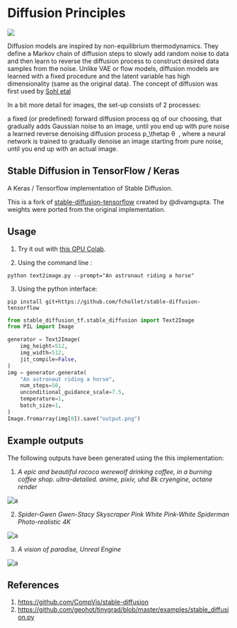 # Diffusion Principles

<img src="https://lilianweng.github.io/posts/2021-07-11-diffusion-models/generative-overview.png">

Diffusion models are inspired by non-equilibrium thermodynamics. They define a Markov chain of diffusion steps to slowly add random noise to data and then learn to reverse the diffusion process to construct desired data samples from the noise. Unlike VAE or flow models, diffusion models are learned with a fixed procedure and the latent variable has high dimensionality (same as the original data). The concept of diffusion was first used by [Sohl etal](https://arxiv.org/abs/1503.03585)

In a bit more detail for images, the set-up consists of 2 processes:

a fixed (or predefined) forward diffusion process qq of our choosing, that gradually adds Gaussian noise to an image, until you end up with pure noise
a learned reverse denoising diffusion process p_\thetap
θ
​
 , where a neural network is trained to gradually denoise an image starting from pure noise, until you end up with an actual image.



## Stable Diffusion in TensorFlow / Keras

A Keras / Tensorflow implementation of Stable Diffusion.

This is a fork of [stable-diffusion-tensorflow](https://github.com/divamgupta/stable-diffusion-tensorflow)
created by @divamgupta. The weights were ported from the original implementation.


## Usage

1) Try it out with [this GPU Colab](https://colab.research.google.com/drive/1zVTa4mLeM_w44WaFwl7utTaa6JcaH1zK).

2) Using the command line :

```
python text2image.py --prompt="An astronaut riding a horse"
```

3) Using the python interface:

```
pip install git+https://github.com/fchollet/stable-diffusion-tensorflow
```

```python
from stable_diffusion_tf.stable_diffusion import Text2Image
from PIL import Image

generator = Text2Image(
    img_height=512,
    img_width=512,
    jit_compile=False,
)
img = generator.generate(
    "An astronaut riding a horse",
    num_steps=50,
    unconditional_guidance_scale=7.5,
    temperature=1,
	batch_size=1,
)
Image.fromarray(img[0]).save("output.png")
```

## Example outputs

The following outputs have been generated using the this implementation:

1) *A epic and beautiful rococo werewolf drinking coffee, in a burning coffee shop. ultra-detailed. anime, pixiv, uhd 8k cryengine, octane render*

![a](https://user-images.githubusercontent.com/1890549/190841598-3d0b9bd1-d679-4c8d-bd5e-b1e24397b5c8.png)


2) *Spider-Gwen Gwen-Stacy Skyscraper Pink White Pink-White Spiderman Photo-realistic 4K*

![a](https://user-images.githubusercontent.com/1890549/190841999-689c9c38-ece4-46a0-ad85-f459ec64c5b8.png)


3) *A vision of paradise, Unreal Engine*

![a](https://user-images.githubusercontent.com/1890549/190841886-239406ea-72cb-4570-8f4c-fcd074a7ad7f.png)


## References

1) https://github.com/CompVis/stable-diffusion
2) https://github.com/geohot/tinygrad/blob/master/examples/stable_diffusion.py
